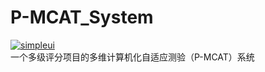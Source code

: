 # P-MCAT_System
[![simpleui](https://img.shields.io/badge/developing%20with-Simpleui-2077ff.svg)](https://github.com/newpanjing/simpleui)<br>
一个多级评分项目的多维计算机化自适应测验（P-MCAT）系统
